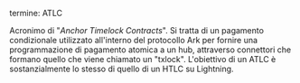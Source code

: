 termine: ATLC

Acronimo di "*Anchor Timelock Contracts*". Si tratta di un pagamento condizionale utilizzato all'interno del protocollo Ark per fornire una programmazione di pagamento atomica a un hub, attraverso connettori che formano quello che viene chiamato un "txlock". L'obiettivo di un ATLC è sostanzialmente lo stesso di quello di un HTLC su Lightning.